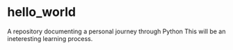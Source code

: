 # hello_world
A repository documenting a personal journey through Python
This will be an ineteresting learning process. 
